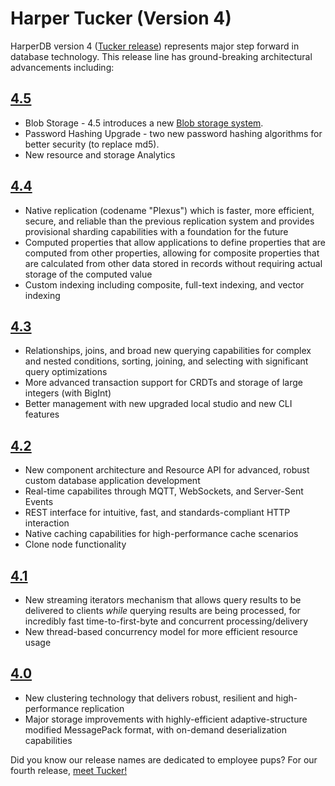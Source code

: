 # Harper Tucker (Version 4)

HarperDB version 4 ([Tucker release](tucker.md)) represents major step forward in database technology. This release line has ground-breaking architectural advancements including:

## [4.5](4.5.0.md)
* Blob Storage - 4.5 introduces a new [Blob storage system](../../reference/blob.md).
* Password Hashing Upgrade - two new password hashing algorithms for better security (to replace md5).
* New resource and storage Analytics

## [4.4](4.4.0.md)

* Native replication (codename "Plexus") which is faster, more efficient, secure, and reliable than the previous replication system and provides provisional sharding capabilities with a foundation for the future
* Computed properties that allow applications to define properties that are computed from other properties, allowing for composite properties that are calculated from other data stored in records without requiring actual storage of the computed value
* Custom indexing including composite, full-text indexing, and vector indexing

## [4.3](4.3.0.md)

* Relationships, joins, and broad new querying capabilities for complex and nested conditions, sorting, joining, and selecting with significant query optimizations
* More advanced transaction support for CRDTs and storage of large integers (with BigInt)
* Better management with new upgraded local studio and new CLI features

## [4.2](4.2.0.md)

* New component architecture and Resource API for advanced, robust custom database application development
* Real-time capabilites through MQTT, WebSockets, and Server-Sent Events
* REST interface for intuitive, fast, and standards-compliant HTTP interaction
* Native caching capabilities for high-performance cache scenarios
* Clone node functionality

## [4.1](4.1.0.md)

* New streaming iterators mechanism that allows query results to be delivered to clients _while_ querying results are being processed, for incredibly fast time-to-first-byte and concurrent processing/delivery
* New thread-based concurrency model for more efficient resource usage

## [4.0](4.0.0.md)

* New clustering technology that delivers robust, resilient and high-performance replication
* Major storage improvements with highly-efficient adaptive-structure modified MessagePack format, with on-demand deserialization capabilities

Did you know our release names are dedicated to employee pups? For our fourth release, [meet Tucker!](tucker.md)
